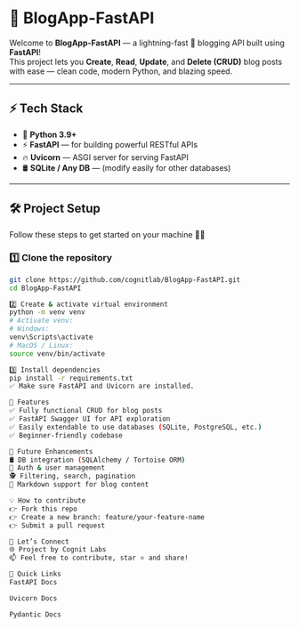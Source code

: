 # 📝 BlogApp-FastAPI

Welcome to **BlogApp-FastAPI** — a lightning-fast 🚀 blogging API built using **FastAPI**!  
This project lets you **Create**, **Read**, **Update**, and **Delete (CRUD)** blog posts with ease — clean code, modern Python, and blazing speed.  

---

## ⚡ Tech Stack

- 🐍 **Python 3.9+**
- ⚡ **FastAPI** — for building powerful RESTful APIs
- 🔥 **Uvicorn** — ASGI server for serving FastAPI
- 🛢 **SQLite / Any DB** — (modify easily for other databases)

---

## 🛠 Project Setup

Follow these steps to get started on your machine 👨‍💻

### 1️⃣ Clone the repository
```bash
git clone https://github.com/cognitlab/BlogApp-FastAPI.git
cd BlogApp-FastAPI

2️⃣ Create & activate virtual environment
python -m venv venv
# Activate venv:
# Windows:
venv\Scripts\activate
# MacOS / Linux:
source venv/bin/activate

3️⃣ Install dependencies
pip install -r requirements.txt
✅ Make sure FastAPI and Uvicorn are installed.

🌟 Features
✅ Fully functional CRUD for blog posts
✅ FastAPI Swagger UI for API exploration
✅ Easily extendable to use databases (SQLite, PostgreSQL, etc.)
✅ Beginner-friendly codebase

🚀 Future Enhancements
🛢 DB integration (SQLAlchemy / Tortoise ORM)
🔑 Auth & user management
🕵 Filtering, search, pagination
📝 Markdown support for blog content

💡 How to contribute
👉 Fork this repo
👉 Create a new branch: feature/your-feature-name
👉 Submit a pull request

🤝 Let’s Connect
🌐 Project by Cognit Labs
📫 Feel free to contribute, star ⭐ and share!

📌 Quick Links
FastAPI Docs

Uvicorn Docs

Pydantic Docs
```
